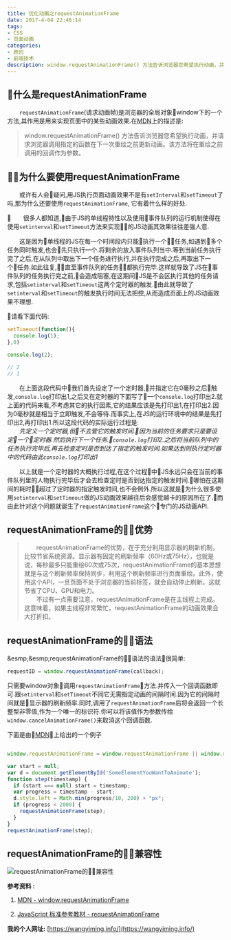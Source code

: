 ```yaml
---
title: 优化动画之requestAnimationFrame
date: 2017-4-04 22:46:14
tags:
- CSS
- 页面动画
categories:
- 原创
- 前端技术
description: window.requestAnimationFrame() 方法告诉浏览器您希望执行动画，并请求浏览器调用指定的函数在下一次重绘之前更新动画。该方法将在重绘之前调用的回调作为参数。
---
```


## 什么是requestAnimationFrame

&emsp;&emsp;```requestAnimationFrame```(请求动画帧)是浏览器的全局对象window下的一个方法,其作用是用来实现页面中的某些动画效果.在[MDN](https://developer.mozilla.org/zh-CN/docs/Web/API/Window/requestAnimationFrame)上的描述是:

> window.requestAnimationFrame() 方法告诉浏览器您希望执行动画，并请求浏览器调用指定的函数在下一次重绘之前更新动画。该方法将在重绘之前调用的回调作为参数。

## 为什么要使用requestAnimationFrame

&emsp;&emsp;或许有人会疑问,用JS执行页面动画效果不是有```setInterval```和```setTimeout```了吗,那为什么还要使用```requestAnimationFrame```,
它有着什么样的好处.

&emsp;&emsp;很多人都知道,由于JS的单线程特性以及使用事件队列的运行机制使得在使用```setinterval```和```setTimeout```方法来实现的JS动画其效果往往差强人意.

&emsp;&emsp;这是因为单线程的JS在每一个时间段内只能执行一个任务,如遇到多个任务同时触发,也会先只执行一个.将剩余的放入事件队列当中.等到当前任务执行完了之后,在从队列中取出下一个任务进行执行,并在执行完成之后,再取出下一个任务.如此往复,直至事件队列的任务都执行完毕.这样就导致了JS在事件队列的任务执行完之前,会造成阻塞,在这期间JS是不会区执行其他的任务请求,包括```setinterval```和```setTimeout```这两个定时器的触发.由此就导致了```setinterval```和```setTimeout```的触发执行时间无法把控,从而造成页面上的JS动画效果不理想.

请看下面代码:

```javascript
setTimeout(function(){
  console.log(1);
},0)

console.log(2);

// 2
// 1

```

&emsp;&emsp;在上面这段代码中我们首先设定了一个定时器,并指定它在0毫秒之后触发,```console.log```打印出1,之后又在定时器的下面写了一个```console.log```打印出2.就上面的代码来看,不考虑其它的执行因素,它的结果应该是先打印出1,在打印出2.因为0毫秒就是相当于立即触发,不会等待.而事实上,在JS的运行环境中的结果是先打印出2,再打印出1.所以这段代码的实际运行过程是:  
&emsp;&emsp;*先定义一个定时器,但不去管它的触发时间.因为当前的任务要求只是要设定一个定时器.然后执行下一个任务.```console.log```打印2.之后将当前队列中的任务执行完毕后,再去检查定时是否到达了指定的触发时间.如果达到则执行定时器中的代码由此```console.log```打印出1*

&emsp;&emsp;以上就是一个定时器的大概执行过程,在这个过程中JS永远只会在当前的事件队列里的人物执行完毕后才会去检查定时是否到达指定的触发时间.哪怕在这期间的耗时超过了定时器的指定触发时间,也不会例外.所以这就是为什么很多使用```setinterval```和```setTimeout```做的JS动画效果越往后会感觉越卡的原因所在了.而由此针对这个问题就诞生了```requestAnimationFrame```这个专门的JS动画API.

## requestAnimationFrame的优势

> &emsp;&emsp;requestAnimationFrame的优势，在于充分利用显示器的刷新机制，比较节省系统资源。显示器有固定的刷新频率（60Hz或75Hz），也就是说，每秒最多只能重绘60次或75次，requestAnimationFrame的基本思想就是与这个刷新频率保持同步，利用这个刷新频率进行页面重绘。此外，使用这个API，一旦页面不处于浏览器的当前标签，就会自动停止刷新。这就节省了CPU、GPU和电力。  
&emsp;&emsp;不过有一点需要注意，requestAnimationFrame是在主线程上完成。这意味着，如果主线程非常繁忙，requestAnimationFrame的动画效果会大打折扣。

## requestAnimationFrame的语法

&esmp;&esmp;requestAnimationFrame的语法的语法很简单:

```JavaScript
requestID = window.requestAnimationFrame(callback);
```

只需要window对象调用```requestAnimationFrame```方法.并传入一个回调函数即可.跟```setinterval```和```setTimeout```不同它无需指定动画的间隔时间.因为它的间隔时间就是显示器的刷新频率.同时,调用了```requestAnimationFrame```后将会返回一个长整型非零值,作为一个唯一的标识符.你可以将该值作为参数传给```window.cancelAnimationFrame()```来取消这个回调函数.

下面是由[MDN](https://developer.mozilla.org/zh-CN/docs/Web/API/Window/requestAnimationFrame)上给出的一个例子

```JavaScript

window.requestAnimationFrame = window.requestAnimationFrame || window.mozRequestAnimationFrame || window.webkitRequestAnimationFrame || window.msRequestAnimationFrame;

var start = null;
var d = document.getElementById('SomeElementYouWantToAnimate');
function step(timestamp) { 
  if (start === null) start = timestamp;
  var progress = timestamp - start;
  d.style.left = Math.min(progress/10, 200) + "px";
  if (progress < 2000) {
    requestAnimationFrame(step);
  }
}
requestAnimationFrame(step);

```

## requestAnimationFrame的兼容性

![requestAnimationFrame的兼容性](http://img.blog.csdn.net/20170705221735247?watermark/2/text/aHR0cDovL2Jsb2cuY3Nkbi5uZXQvcXFfMzYyNzY1Mjg=/font/5a6L5L2T/fontsize/400/fill/I0JBQkFCMA==/dissolve/70/gravity/SouthEast)


**参考资料 :**

1. [MDN - window.requestAnimationFrame](https://developer.mozilla.org/zh-CN/docs/Web/API/Window/requestAnimationFrame)

2. [JavaScript 标准参考教材 - requestAnimationFrame](http://javascript.ruanyifeng.com/htmlapi/requestanimationframe.html)

**我的个人网址:** [https://wangyiming.info/](https://wangyiming.info/)
